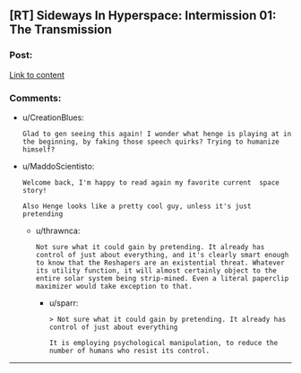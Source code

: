 ## [RT] Sideways In Hyperspace: Intermission 01: The Transmission

### Post:

[Link to content](https://sidewaysfiction.wordpress.com/2017/10/08/intermission-01-the-transmission/)

### Comments:

- u/CreationBlues:
  ```
  Glad to gen seeing this again! I wonder what henge is playing at in the beginning, by faking those speech quirks? Trying to humanize himself?
  ```

- u/MaddoScientisto:
  ```
  Welcome back, I'm happy to read again my favorite current  space story!

  Also Henge looks like a pretty cool guy, unless it's just pretending
  ```

  - u/thrawnca:
    ```
    Not sure what it could gain by pretending. It already has control of just about everything, and it's clearly smart enough to know that the Reshapers are an existential threat. Whatever its utility function, it will almost certainly object to the entire solar system being strip-mined. Even a literal paperclip maximizer would take exception to that.
    ```

    - u/sparr:
      ```
      > Not sure what it could gain by pretending. It already has control of just about everything

      It is employing psychological manipulation, to reduce the number of humans who resist its control.
      ```

---


